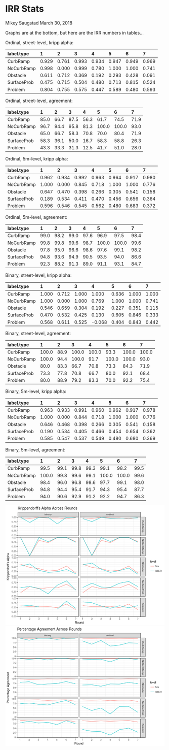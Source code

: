 IRR Stats
================
Mikey Saugstad
March 30, 2018

Graphs are at the bottom, but here are the IRR numbers in tables...

Ordinal, street-level, kripp alpha:

| label.type  | 1     | 2     | 3     | 4     | 5     | 6     | 7     |
|:------------|:------|:------|:------|:------|:------|:------|:------|
| CurbRamp    | 0.929 | 0.761 | 0.993 | 0.934 | 0.947 | 0.949 | 0.969 |
| NoCurbRamp  | 0.998 | 0.000 | 0.999 | 0.780 | 1.000 | 1.000 | 0.741 |
| Obstacle    | 0.611 | 0.712 | 0.369 | 0.192 | 0.293 | 0.428 | 0.091 |
| SurfaceProb | 0.475 | 0.715 | 0.504 | 0.480 | 0.713 | 0.815 | 0.524 |
| Problem     | 0.804 | 0.755 | 0.575 | 0.447 | 0.589 | 0.480 | 0.593 |

Ordinal, street-level, agreement:

| label.type  | 1    | 2    | 3    | 4    | 5     | 6     | 7    |
|:------------|:-----|:-----|:-----|:-----|:------|:------|:-----|
| CurbRamp    | 85.0 | 66.7 | 87.5 | 56.3 | 61.7  | 74.5  | 71.9 |
| NoCurbRamp  | 96.7 | 94.4 | 95.8 | 81.3 | 100.0 | 100.0 | 93.0 |
| Obstacle    | 65.0 | 66.7 | 58.3 | 70.8 | 70.0  | 80.4  | 71.9 |
| SurfaceProb | 58.3 | 36.1 | 50.0 | 16.7 | 58.3  | 58.8  | 26.3 |
| Problem     | 43.3 | 33.3 | 31.3 | 12.5 | 41.7  | 51.0  | 28.0 |

Ordinal, 5m-level, kripp alpha:

| label.type  | 1     | 2     | 3     | 4     | 5     | 6     | 7     |
|:------------|:------|:------|:------|:------|:------|:------|:------|
| CurbRamp    | 0.962 | 0.934 | 0.992 | 0.963 | 0.964 | 0.917 | 0.980 |
| NoCurbRamp  | 1.000 | 0.000 | 0.845 | 0.718 | 1.000 | 1.000 | 0.776 |
| Obstacle    | 0.647 | 0.470 | 0.398 | 0.266 | 0.305 | 0.541 | 0.158 |
| SurfaceProb | 0.189 | 0.534 | 0.411 | 0.470 | 0.456 | 0.656 | 0.364 |
| Problem     | 0.596 | 0.546 | 0.545 | 0.562 | 0.480 | 0.683 | 0.372 |

Ordinal, 5m-level, agreement:

| label.type  | 1    | 2    | 3    | 4    | 5     | 6     | 7    |
|:------------|:-----|:-----|:-----|:-----|:------|:------|:-----|
| CurbRamp    | 99.0 | 98.2 | 99.0 | 97.6 | 96.9  | 97.5  | 98.4 |
| NoCurbRamp  | 99.8 | 99.8 | 99.6 | 98.7 | 100.0 | 100.0 | 99.6 |
| Obstacle    | 97.8 | 95.0 | 96.6 | 98.6 | 97.6  | 99.1  | 98.2 |
| SurfaceProb | 94.8 | 93.6 | 94.9 | 90.5 | 93.5  | 94.0  | 86.6 |
| Problem     | 92.3 | 88.2 | 91.3 | 89.0 | 91.1  | 93.1  | 84.7 |

Binary, street-level, kripp alpha:

| label.type  | 1     | 2     | 3     | 4      | 5     | 6     | 7     |
|:------------|:------|:------|:------|:-------|:------|:------|:------|
| CurbRamp    | 1.000 | 0.712 | 1.000 | 1.000  | 0.636 | 1.000 | 1.000 |
| NoCurbRamp  | 1.000 | 0.000 | 1.000 | 0.769  | 1.000 | 1.000 | 0.741 |
| Obstacle    | 0.546 | 0.659 | 0.304 | 0.192  | 0.227 | 0.351 | 0.115 |
| SurfaceProb | 0.470 | 0.532 | 0.425 | 0.130  | 0.605 | 0.846 | 0.333 |
| Problem     | 0.568 | 0.611 | 0.525 | -0.068 | 0.404 | 0.843 | 0.442 |

Binary, street-level, agreement:

| label.type  | 1     | 2    | 3     | 4     | 5     | 6     | 7     |
|:------------|:------|:-----|:------|:------|:------|:------|:------|
| CurbRamp    | 100.0 | 88.9 | 100.0 | 100.0 | 93.3  | 100.0 | 100.0 |
| NoCurbRamp  | 100.0 | 94.4 | 100.0 | 91.7  | 100.0 | 100.0 | 93.0  |
| Obstacle    | 80.0  | 83.3 | 66.7  | 70.8  | 73.3  | 84.3  | 71.9  |
| SurfaceProb | 73.3  | 77.8 | 70.8  | 66.7  | 80.0  | 92.1  | 68.4  |
| Problem     | 80.0  | 88.9 | 79.2  | 83.3  | 70.0  | 92.2  | 75.4  |

Binary, 5m-level, kripp alpha:

| label.type  | 1     | 2     | 3     | 4     | 5     | 6     | 7     |
|:------------|:------|:------|:------|:------|:------|:------|:------|
| CurbRamp    | 0.963 | 0.933 | 0.991 | 0.960 | 0.962 | 0.917 | 0.978 |
| NoCurbRamp  | 1.000 | 0.000 | 0.844 | 0.718 | 1.000 | 1.000 | 0.776 |
| Obstacle    | 0.646 | 0.468 | 0.398 | 0.266 | 0.305 | 0.541 | 0.158 |
| SurfaceProb | 0.190 | 0.534 | 0.405 | 0.466 | 0.454 | 0.654 | 0.362 |
| Problem     | 0.585 | 0.547 | 0.537 | 0.549 | 0.480 | 0.680 | 0.369 |

Binary, 5m-level, agreement:

| label.type  | 1     | 2    | 3    | 4    | 5     | 6     | 7    |
|:------------|:------|:-----|:-----|:-----|:------|:------|:-----|
| CurbRamp    | 99.5  | 99.1 | 99.8 | 99.3 | 99.1  | 98.2  | 99.5 |
| NoCurbRamp  | 100.0 | 99.8 | 99.6 | 99.1 | 100.0 | 100.0 | 99.6 |
| Obstacle    | 98.4  | 96.0 | 96.8 | 98.6 | 97.7  | 99.1  | 98.0 |
| SurfaceProb | 94.8  | 94.4 | 95.4 | 91.7 | 94.3  | 95.4  | 87.7 |
| Problem     | 94.0  | 90.6 | 92.9 | 91.2 | 92.2  | 94.7  | 86.3 |

![](irr_stats_files/figure-markdown_github-ascii_identifiers/lattice.plots-1.png)![](irr_stats_files/figure-markdown_github-ascii_identifiers/lattice.plots-2.png)
